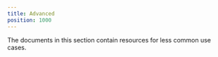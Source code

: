 ```yaml
---
title: Advanced
position: 1000
---
```


The documents in this section contain resources for less common use cases.